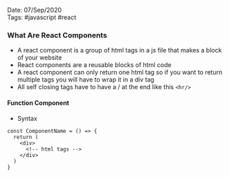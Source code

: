 Date: 07/Sep/2020  
Tags: #javascript #react

### What Are React Components

- A react component is a group of html tags in a js file that makes a block of your website
- React components are a reusable blocks of html code
- A react component can only return one html tag so if you want to return multiple tags you will have to wrap it in a div tag
- All self closing tags have to have a / at the end like this `<hr/>`

#### Function Component
- Syntax
```
const ComponentName = () => {
  return (
    <div>
      <!-- html tags -->
    </div>
  )
}
```

